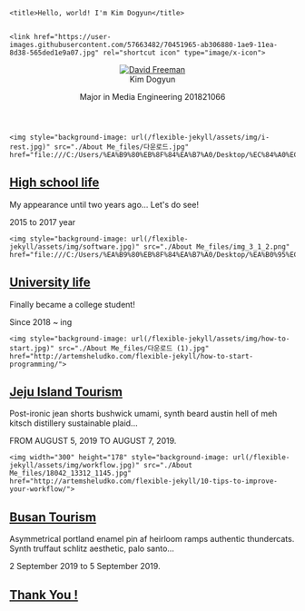 <html lang="en"><head><meta http-equiv="Content-Type" content="text/html; charset=UTF-8">
	
	<title>Hello, world! I'm Kim Dogyun</title>

  
	<link href="https://user-images.githubusercontent.com/57663482/70451965-ab306880-1ae9-11ea-8d38-565ded1e9a07.jpg" rel="shortcut icon" type="image/x-icon">
</head>

<body>

  <div class="wrapper">
    <aside class="sidebar">
  <header>
    <div class="about">
      <div class="cover-author-image">
        <a href="https://www.facebook.com/profile.php?id=100006639307793"><img alt="David Freeman" src="https://user-images.githubusercontent.com/57663482/70451965-ab306880-1ae9-11ea-8d38-565ded1e9a07.jpg"></a>
      </div>
      <div class="author-name">Kim Dogyun</div>
      <p>
Major in Media Engineering 201821066</p>
    </div>
  </header> <!-- End Header -->
   <!-- End Footer -->
</aside> <!-- End Sidebar -->
<div class="content-box clearfix">
  
<article class="post">
  
    <img style="background-image: url(/flexible-jekyll/assets/img/i-rest.jpg)" src="./About Me_files/다운로드.jpg" href="file:///C:/Users/%EA%B9%80%EB%8F%84%EA%B7%A0/Desktop/%EC%84%A0%EC%A0%95%EA%B3%A0.html">
  
  <div class="post-content">
    <h2 class="post-title"><a href="file:///C:/Users/%EA%B9%80%EB%8F%84%EA%B7%A0/Desktop/%EC%84%A0%EC%A0%95%EA%B3%A0.html">High school life</a></h2>
    <p>My appearance until two years ago... Let's do see!</p>
    <span class="post-date">
2015 to 2017 year</span>
    <span class="post-words"></span>
  </div>
</article>

<article class="post">
  
    <img style="background-image: url(/flexible-jekyll/assets/img/software.jpg)" src="./About Me_files/img_3_1_2.png" href="file:///C:/Users/%EA%B9%80%EB%8F%84%EA%B7%A0/Desktop/%EA%B0%95%EC%9B%90%EB%8C%80.html">
  
  <div class="post-content">
    <h2 class="post-title"><a href="file:///C:/Users/%EA%B9%80%EB%8F%84%EA%B7%A0/Desktop/%EA%B0%95%EC%9B%90%EB%8C%80.html">University life</a></h2>
    <p>
Finally became a college student!</p>
    <span class="post-date">Since 2018 ~ ing</span>
    <span class="post-words"></span>
  </div>
</article>

<article class="post">
  
    <img style="background-image: url(/flexible-jekyll/assets/img/how-to-start.jpg)" src="./About Me_files/다운로드 (1).jpg" href="http://artemsheludko.com/flexible-jekyll/how-to-start-programming/">
  
  <div class="post-content">
    <h2 class="post-title"><a href="file:///C:/Users/%EA%B9%80%EB%8F%84%EA%B7%A0/Desktop/%EC%A0%9C%EC%A3%BC%EB%8F%84.html">Jeju Island Tourism</a></h2>
    <p>Post-ironic jean shorts bushwick umami, synth beard austin hell of meh kitsch distillery sustainable plaid...</p>
    <span class="post-date">FROM AUGUST 5, 2019 TO AUGUST 7, 2019.</span>
    <span class="post-words"></span>
  </div>
</article>

<article class="post">
  
    <img width="300" height="178" style="background-image: url(/flexible-jekyll/assets/img/workflow.jpg)" src="./About Me_files/18042_13312_1145.jpg" href="http://artemsheludko.com/flexible-jekyll/10-tips-to-improve-your-workflow/">
  
  <div class="post-content">
    <h2 class="post-title"><a href="file:///C:/Users/%EA%B9%80%EB%8F%84%EA%B7%A0/Desktop/%EB%B6%80%EC%82%B0.html">
Busan Tourism</a></h2>
    <p>Asymmetrical portland enamel pin af heirloom ramps authentic thundercats. Synth truffaut schlitz aesthetic, palo santo...</p>
    <span class="post-date">2 September 2019 to 5 September 2019.</span>
    <span class="post-words"></span>
  </div>
</article>



<article class="post">
  
  
  <div class="post-content">
    <h2 class="post-title"><a href="file:///C:/Users/%EA%B9%80%EB%8F%84%EA%B7%A0/Desktop/Hello,%20world!%20I'm%20David%20Freeman.html">Thank You !</a></h2>
    <p></p>
    
    
  </div>
</article>


<div class="container">
  
</div>


</div>

  </div>
</body></html>
